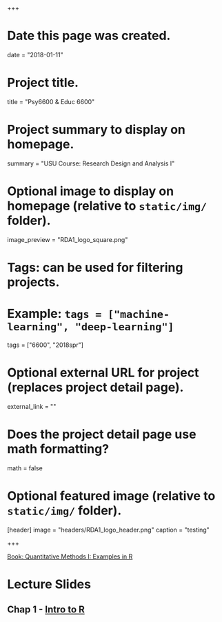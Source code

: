 +++
# Date this page was created.
date = "2018-01-11"

# Project title.
title = "Psy6600 & Educ 6600"

# Project summary to display on homepage.
summary = "USU Course: Research Design and Analysis I"

# Optional image to display on homepage (relative to `static/img/` folder).
image_preview = "RDA1_logo_square.png"

# Tags: can be used for filtering projects.
# Example: `tags = ["machine-learning", "deep-learning"]`
tags = ["6600", "2018spr"]

# Optional external URL for project (replaces project detail page).
external_link = ""

# Does the project detail page use math formatting?
math = false

# Optional featured image (relative to `static/img/` folder).
[header]
image = "headers/RDA1_logo_header.png"
caption = "testing"

+++

[Book: Quantitative Methods I: Examples in R](https://sarbearschwartz.github.io/Quant_I/)


# Lecture Slides


## Chap 1 - [Intro to R](http://tysonbarrett.com/EDUC-6600/Slides/00_Ch1_Intro.html#1)



